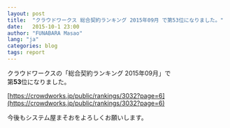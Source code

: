 ```yaml
---
layout: post
title:  "クラウドワークス 総合契約ランキング 2015年09月 で第53位になりました。"
date:   2015-10-1 23:00
author: "FUNABARA Masao"
lang: "ja"
categories: blog
tags: report
---
```


クラウドワークスの「総合契約ランキング 2015年09月」で  
第**53**位になりました。

[https://crowdworks.jp/public/rankings/3032?page=6](https://crowdworks.jp/public/rankings/3032?page=6)

今後もシステム屋まそおをよろしくお願いします。
